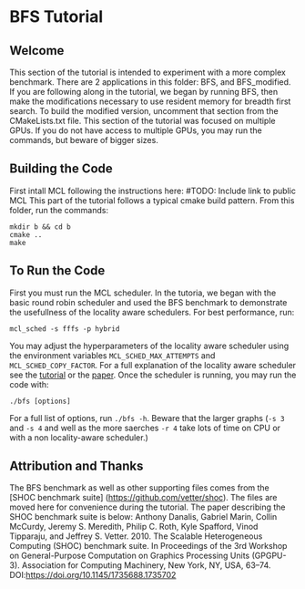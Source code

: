 # BFS Tutorial

## Welcome
This section of the tutorial is intended to experiment with a more complex benchmark. There are 2 applications in this folder: BFS, and BFS_modified. If you are following along in the tutorial, we began by running BFS, then make the modifications necessary to use resident memory for breadth first search. To build the modified version, uncomment that section from the CMakeLists.txt file. This section of the tutorial was focused on multiple GPUs. If you do not have access to multiple GPUs, you may run the commands, but beware of bigger sizes.

## Building the Code
First intall MCL following the instructions here: #TODO: Include link to public MCL
This part of the tutorial follows a typical cmake build pattern. From this folder, run the commands:
```
mkdir b && cd b
cmake ..
make
```

## To Run the Code
First you must run the MCL scheduler. In the tutoria, we began with the basic round robin scheduler and used the BFS benchmark to demonstrate the usefullness of the locality aware schedulers. For best performance, run:
```
mcl_sched -s fffs -p hybrid
```
You may adjust the hyperparameters of the locality aware scheduler using the environment variables `MCL_SCHED_MAX_ATTEMPTS` and `MCL_SCHED_COPY_FACTOR`. For a full explanation of the locality aware scheduler see the [tutorial](https://minos-computing.github.io/tutorials/ppopp21/ppopp21.html) or the [paper](https://ieeexplore.ieee.org/document/9307939). Once the scheduler is running, you may run the code with:
```
./bfs [options]
```
For a full list of options, run `./bfs -h`. Beware that the larger graphs (`-s 3` and `-s 4` and well as the more saerches `-r 4` take lots of time on CPU or with a non locality-aware scheduler.)

## Attribution and Thanks
The BFS benchmark as well as other supporting files comes from the [SHOC benchmark suite] (https://github.com/vetter/shoc). The files are moved here for convenience during the tutorial.  The paper describing the SHOC benchmark suite is below:
Anthony Danalis, Gabriel Marin, Collin McCurdy, Jeremy S. Meredith, Philip C. Roth, Kyle Spafford, Vinod Tipparaju, and Jeffrey S. Vetter. 2010. The Scalable Heterogeneous Computing (SHOC) benchmark suite. In Proceedings of the 3rd Workshop on General-Purpose Computation on Graphics Processing Units (GPGPU-3). Association for Computing Machinery, New York, NY, USA, 63–74. DOI:https://doi.org/10.1145/1735688.1735702 
